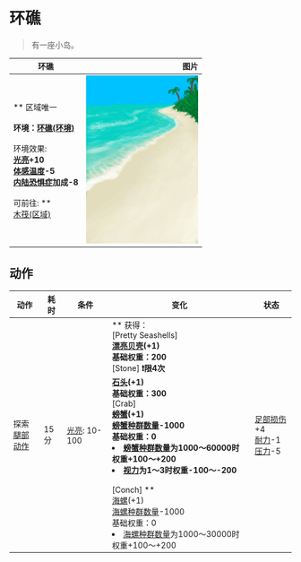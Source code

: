 # 环礁  
> 有一座小岛。  
  
  环礁  |   图片   
 ----  |  ----:   
 ** 区域唯一 **<br><br>**环境：**[环礁(环境)](Env_Atoll.md)<br><br>** 环境效果: **<br>[光亮](Light.md)+10<br>[体感温度](TemperaturePerceived.md)-5<br>[内陆恐惧症](LandSickness.md)加成-8<br><br>** 可前往: **<br>[木筏(区域)](Raft.md)  |  <img decoding="async" src="Sprite/Beach.png" href="a.md" style="max-width:300px;max-height:300px;">   
  
## 动作  
动作  |  耗时  |  条件  |  变化  |  状态  
----  |  ----  |  ----  |  ----  |  ----  
探索<br>[腿部动作](LegAction.md)  |  15分  |  [光亮](Light.md): 10-100  |  ** 获得： **<br>** [Pretty Seashells]  **<br>  [漂亮贝壳](SeashellsPretty.md)(+1)<br>基础权重：200<br>** [Stone]  **❗限4次<br>  [石头](Stone.md)(+1)<br>基础权重：300<br>** [Crab]  **<br>  [螃蟹](Crab.md)(+1)<br>[螃蟹种群数量](Pop_Crab.md)-1000<br>基础权重：0<li>[螃蟹种群数量](Pop_Crab.md)为1000～60000时权重+100～+200</li><li>[视力](Myopia.md)为1～3时权重-100～-200</li><br>** [Conch]  **<br>  [海螺](Conch.md)(+1)<br>[海螺种群数量](Pop_Conch.md)-1000<br>基础权重：0<li>[海螺种群数量](Pop_Conch.md)为1000～30000时权重+100～+200</li>  |  [足部损伤](FootDamage.md)+4<br>[耐力](Stamina.md)-1<br>[压力](Stress.md)-5  


<script>document.title="环礁 - 卡牌生存百科 Card Survival Wiki";</script>